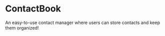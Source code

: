 # ContactBook
An easy-to-use contact manager where users can store contacts and keep them organized!
